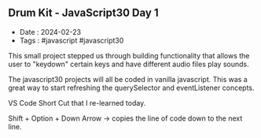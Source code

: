 ## Drum Kit - JavaScript30 Day 1

- Date : 2024-02-23
- Tags : #javascript #javascript30

This small project stepped us through building functionality that allows the user to "keydown" certain keys and have different
audio files play sounds.

The javascript30 projects will all be coded in vanilla javascript.  This was a great way to start refreshing the querySelector and eventListener concepts.

VS Code Short Cut that I re-learned today.

Shift + Option + Down Arrow -> copies the line of code down to the next line.

